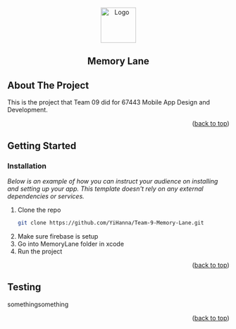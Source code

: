 <!-- Improved compatibility of back to top link: See: https://github.com/othneildrew/Best-README-Template/pull/73 -->
<a name="readme-top"></a>
<!--
*** Thanks for checking out the Best-README-Template. If you have a suggestion
*** that would make this better, please fork the repo and create a pull request
*** or simply open an issue with the tag "enhancement".
*** Don't forget to give the project a star!
*** Thanks again! Now go create something AMAZING! :D
-->



<!-- PROJECT SHIELDS -->
<!--
*** I'm using markdown "reference style" links for readability.
*** Reference links are enclosed in brackets [ ] instead of parentheses ( ).
*** See the bottom of this document for the declaration of the reference variables
*** for contributors-url, forks-url, etc. This is an optional, concise syntax you may use.
*** https://www.markdownguide.org/basic-syntax/#reference-style-links
-->
<!-- [![Contributors][contributors-shield]][contributors-url]
[![Forks][forks-shield]][forks-url]
[![Stargazers][stars-shield]][stars-url]
[![Issues][issues-shield]][issues-url]
[![MIT License][license-shield]][license-url]
[![LinkedIn][linkedin-shield]][linkedin-url] -->



<!-- PROJECT LOGO -->
<br />
<div align="center">
  <a href="https://github.com/YiHanna/Team-9-Memory-Lane">
    <img src="images/logo.png" alt="Logo" width="80" height="80">
  </a>

  <h2 align="center">Memory Lane</h2>
</div>


<!-- ABOUT THE PROJECT -->
## About The Project
This is the project that Team 09 did for 67443 Mobile App Design and Development.

<p align="right">(<a href="#readme-top">back to top</a>)</p>


<!-- GETTING STARTED -->
## Getting Started

### Installation

_Below is an example of how you can instruct your audience on installing and setting up your app. This template doesn't rely on any external dependencies or services._

1. Clone the repo
   ```sh
   git clone https://github.com/YiHanna/Team-9-Memory-Lane.git
   ```
2. Make sure firebase is setup
3. Go into MemoryLane folder in xcode
4. Run the project

<p align="right">(<a href="#readme-top">back to top</a>)</p>

<!-- LICENSE -->
## Testing

somethingsomething

<p align="right">(<a href="#readme-top">back to top</a>)</p>
